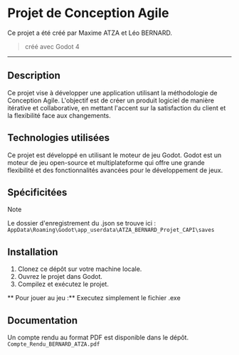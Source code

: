 # Projet de Conception Agile

Ce projet a été créé par Maxime ATZA et Léo BERNARD.

> créé avec Godot 4
---

## Description

Ce projet vise à développer une application utilisant la méthodologie de Conception Agile. L'objectif est de créer un produit logiciel de manière itérative et collaborative, en mettant l'accent sur la satisfaction du client et la flexibilité face aux changements.

## Technologies utilisées

Ce projet est développé en utilisant le moteur de jeu Godot. Godot est un moteur de jeu open-source et multiplateforme qui offre une grande flexibilité et des fonctionnalités avancées pour le développement de jeux.

## Spécificitées

> [!NOTE]
> Le dossier d'enregistrement du .json se trouve ici :
> ```AppData\Roaming\Godot\app_userdata\ATZA_BERNARD_Projet_CAPI\saves```

## Installation

1. Clonez ce dépôt sur votre machine locale.
2. Ouvrez le projet dans Godot.
3. Compilez et exécutez le projet.

** Pour jouer au jeu :**
Executez simplement le fichier .exe

## Documentation

Un compte rendu au format PDF est disponible dans le dépôt.
```Compte_Rendu_BERNARD_ATZA.pdf```